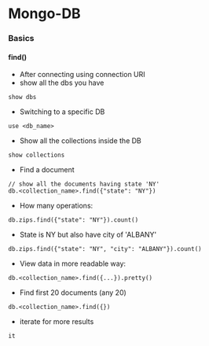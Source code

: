 # Mongo-DB
### Basics
#### find()
* After connecting using connection URI
* show all the dbs you have
```
show dbs
```
* Switching to a specific DB
```
use <db_name>
```
* Show all the collections inside the DB
```
show collections
```
* Find a document
```
// show all the documents having state 'NY'
db.<collection_name>.find({"state": "NY"})
```
* How many operations:
```
db.zips.find({"state": "NY"}).count()
```
* State is NY but also have city of 'ALBANY'
```
db.zips.find({"state": "NY", "city": "ALBANY"}).count()
```
* View data in more readable way:
```
db.<collection_name>.find({...}).pretty()
```
* Find first 20 documents (any 20)
```
db.<collection_name>.find({})
```
* iterate for more results
```
it
```

